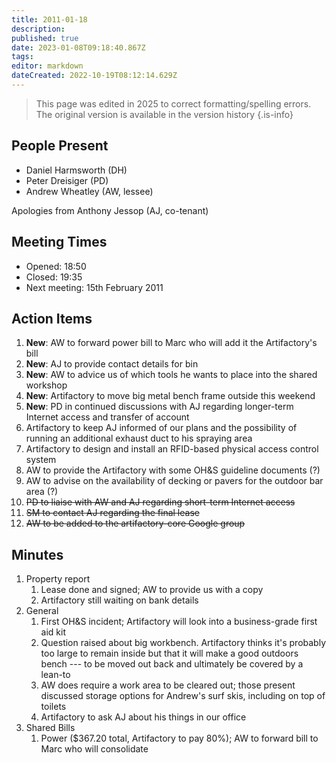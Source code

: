 ```yaml
---
title: 2011-01-18
description: 
published: true
date: 2023-01-08T09:18:40.867Z
tags: 
editor: markdown
dateCreated: 2022-10-19T08:12:14.629Z
---
```


> This page was edited in 2025 to correct formatting/spelling errors. The original version is available in the version history
{.is-info}

## People Present

- Daniel Harmsworth (DH)
- Peter Dreisiger (PD)
- Andrew Wheatley (AW, lessee)

Apologies from Anthony Jessop (AJ, co-tenant)

## Meeting Times

- Opened: 18:50
- Closed: 19:35
- Next meeting: 15th February 2011

## Action Items

1. **New**: AW to forward power bill to Marc who will add it the Artifactory's bill
2. **New**: AJ to provide contact details for bin
3. **New**: AW to advice us of which tools he wants to place into the shared workshop
4. **New**: Artifactory to move big metal bench frame outside this weekend
5. **New**: PD in continued discussions with AJ regarding longer-term Internet access and transfer of account
6. Artifactory to keep AJ informed of our plans and the possibility of running an additional exhaust duct to his spraying area
7. Artifactory to design and install an RFID-based physical access control system
8. AW to provide the Artifactory with some OH&S guideline documents (?)
9. AW to advise on the availability of decking or pavers for the outdoor bar area (?)
10. ~~PD to liaise with AW and AJ regarding short-term Internet access~~
11. ~~SM to contact AJ regarding the final lease~~
12. ~~AW to be added to the artifactory-core Google group~~

## Minutes

1. Property report
    1. Lease done and signed; AW to provide us with a copy
    2. Artifactory still waiting on bank details
2. General
    1. First OH&S incident; Artifactory will look into a business-grade first aid kit
    2. Question raised about big workbench. Artifactory thinks it's probably too large to remain inside but that it will make a good outdoors bench --- to be moved out back and ultimately be covered by a lean-to
    3. AW does require a work area to be cleared out; those present discussed storage options for Andrew's surf skis, including on top of toilets
    4. Artifactory to ask AJ about his things in our office
3. Shared Bills
    1. Power (\$367.20 total, Artifactory to pay 80%); AW to forward bill to Marc who will consolidate
